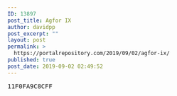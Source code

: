 ```yaml
---
ID: 13897
post_title: Agfor IX
author: davidpp
post_excerpt: ""
layout: post
permalink: >
  https://portalrepository.com/2019/09/02/agfor-ix/
published: true
post_date: 2019-09-02 02:49:52
---
```

<pre>11F0FA9C8CFF</pre>